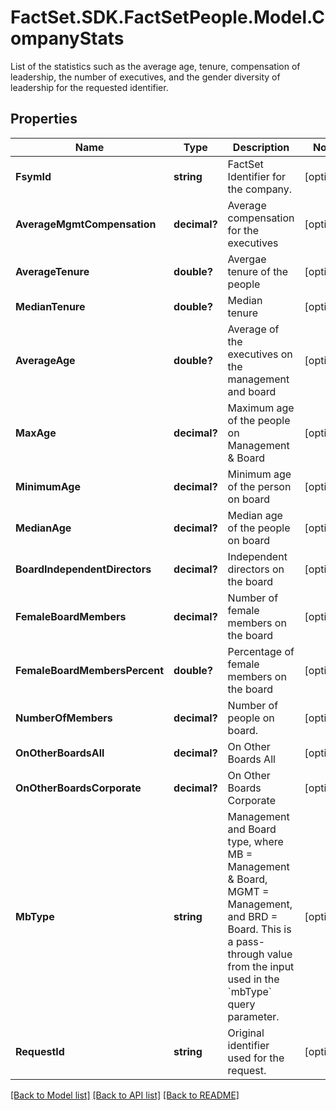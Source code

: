 # FactSet.SDK.FactSetPeople.Model.CompanyStats
List of the statistics such as the average age, tenure, compensation of leadership, the number of executives, and the gender diversity of leadership for the requested identifier.

## Properties

Name | Type | Description | Notes
------------ | ------------- | ------------- | -------------
**FsymId** | **string** | FactSet Identifier for the company. | [optional] 
**AverageMgmtCompensation** | **decimal?** | Average compensation for the executives | [optional] 
**AverageTenure** | **double?** | Avergae tenure of the people | [optional] 
**MedianTenure** | **double?** | Median tenure | [optional] 
**AverageAge** | **double?** | Average of the executives on the management and board | [optional] 
**MaxAge** | **decimal?** | Maximum age of the people on Management &amp; Board | [optional] 
**MinimumAge** | **decimal?** | Minimum age of the person on board | [optional] 
**MedianAge** | **decimal?** | Median age of the people on board | [optional] 
**BoardIndependentDirectors** | **decimal?** | Independent directors on the board | [optional] 
**FemaleBoardMembers** | **decimal?** | Number of female members on the board | [optional] 
**FemaleBoardMembersPercent** | **double?** | Percentage of female members on the board | [optional] 
**NumberOfMembers** | **decimal?** | Number of people on board. | [optional] 
**OnOtherBoardsAll** | **decimal?** | On Other Boards All | [optional] 
**OnOtherBoardsCorporate** | **decimal?** | On Other Boards Corporate | [optional] 
**MbType** | **string** | Management and Board type, where MB &#x3D; Management &amp; Board, MGMT &#x3D; Management, and BRD &#x3D; Board. This is a pass-through value from the input used in the &#x60;mbType&#x60; query parameter. | [optional] 
**RequestId** | **string** | Original identifier used for the request. | [optional] 

[[Back to Model list]](../README.md#documentation-for-models) [[Back to API list]](../README.md#documentation-for-api-endpoints) [[Back to README]](../README.md)

